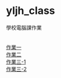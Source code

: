 # yljh_class
學校電腦課作業
</br></br></br>
[作業一](https://github.com/HansHans135/yljh_class/blob/main/1.py)</br>
[作業二](https://github.com/HansHans135/yljh_class/blob/main/2.py)</br>
[作業三-1](https://github.com/HansHans135/yljh_class/blob/main/3-1.py)</br>
[作業三-2](https://github.com/HansHans135/yljh_class/blob/main/3-2.py)</br>
